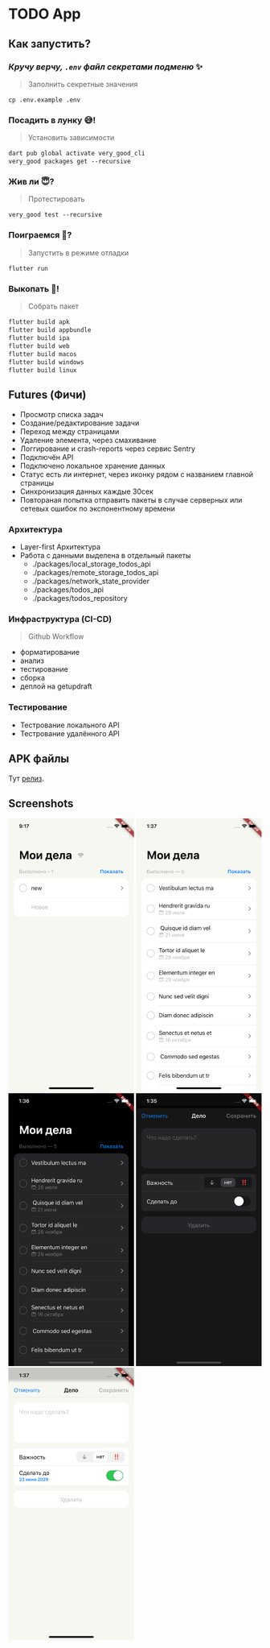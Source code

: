 # TODO App

## Как запустить?

### _Кручу верчу, `.env` файл секретами подменю_ ✨

> Заполнить секретные значения

```shell
cp .env.example .env
```

### Посадить в лунку 😅!

> Установить зависимости

```shell
dart pub global activate very_good_cli
very_good packages get --recursive
```

### Жив ли 😇?

> Протестировать

```shell
very_good test --recursive
```

### Поиграемся 🤪?

> Запустить в режиме отладки

```shell
flutter run
```

### Выкопать 🎃!

> Собрать пакет

```shell
flutter build apk
flutter build appbundle
flutter build ipa
flutter build web
flutter build macos
flutter build windows
flutter build linux
```

## Futures (Фичи)

- Просмотр списка задач
- Создание/редактирование задачи
- Переход между страницами
- Удаление элемента, через смахивание
- Логгирование и crash-reports через сервис Sentry
- Подключён API
- Подключено локальное хранение данных
- Статус есть ли интернет, через иконку рядом с названием главной страницы
- Синхронизация данных каждые 30сек
- Повтораная попытка отправить пакеты в случае серверных или сетевых ошибок по экспонентному времени

### Архитектура

- Layer-first Архитектура
- Работа с данными выделена в отдельный пакеты
    - ./packages/local_storage_todos_api
    - ./packages/remote_storage_todos_api
    - ./packages/network_state_provider
    - ./packages/todos_api
    - ./packages/todos_repository

### Инфраструктура (CI-CD)

> Github Workflow

- форматирование
- анализ
- тестирование
- сборка
- деплой на getupdraft

### Тестирование

- Тестрование локального API
- Тестрование удалённого API

## APK файлы

Тут [релиз](https://github.com/coma8765/literate-computing-machine/releases/tag/part-03).

## Screenshots

<p float="left">
  <img alt="simulator_screenshot_B42BD8EE-FAD7-40D4-92CC-E06F97FB71A6.png" src="docs/images/simulator_screenshot_B42BD8EE-FAD7-40D4-92CC-E06F97FB71A6.png" width="250"/>
  <img alt="home-page-screen-light.png" src="docs/images/home-page-screen-light.png" width="250"/>
  <img alt="home-page-screen-light.png" src="docs/images/home-page-screen-dark.png" width="250"/>
  <img alt="todo-page-screen-dark.png" src="docs/images/todo-page-screen-dark.png" width="250"/>
  <img alt="todo-page-screen-light.png" src="docs/images/todo-page-screen-light.png" width="250"/>
</p>
